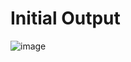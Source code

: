 # Initial Output 
![image](https://github.com/mahadinina/amazon-shop-simple/assets/116127793/b0642968-5051-4328-9b2f-db93501a323c)
